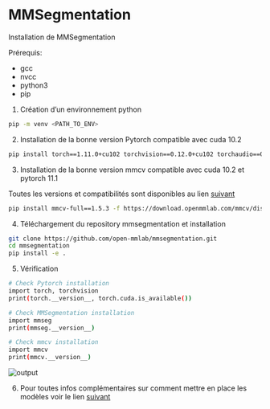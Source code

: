 # MMSegmentation

Installation de MMSegmentation

Prérequis:

- gcc
- nvcc
- python3
- pip
1. Création d’un environnement python 

```bash
pip -m venv <PATH_TO_ENV>
```

2. Installation de la bonne version Pytorch compatible avec cuda 10.2

```bash
pip install torch==1.11.0+cu102 torchvision==0.12.0+cu102 torchaudio==0.11.0 --extra-index-url https://download.pytorch.org/whl/cu102
```

3. Installation de la bonne version mmcv compatible avec cuda 10.2 et pytorch 11.1

Toutes les versions et compatibilités sont disponibles au lien [suivant](https://mmcv.readthedocs.io/en/latest/get_started/installation.html)

```bash
pip install mmcv-full==1.5.3 -f https://download.openmmlab.com/mmcv/dist/cu102/torch1.11.0/index.html
```

4. Téléchargement du repository mmsegmentation et installation

```bash
git clone https://github.com/open-mmlab/mmsegmentation.git 
cd mmsegmentation
pip install -e .
```

5. Vérification

```bash
# Check Pytorch installation
import torch, torchvision
print(torch.__version__, torch.cuda.is_available())

# Check MMSegmentation installation
import mmseg
print(mmseg.__version__)

# Check mmcv installation
import mmcv
print(mmcv.__version__)
```

![output](output.png)

6. Pour toutes infos complémentaires sur comment mettre en place les modèles voir le lien [suivant](https://github.com/open-mmlab/mmsegmentation/tree/master/docs/en/tutorials)